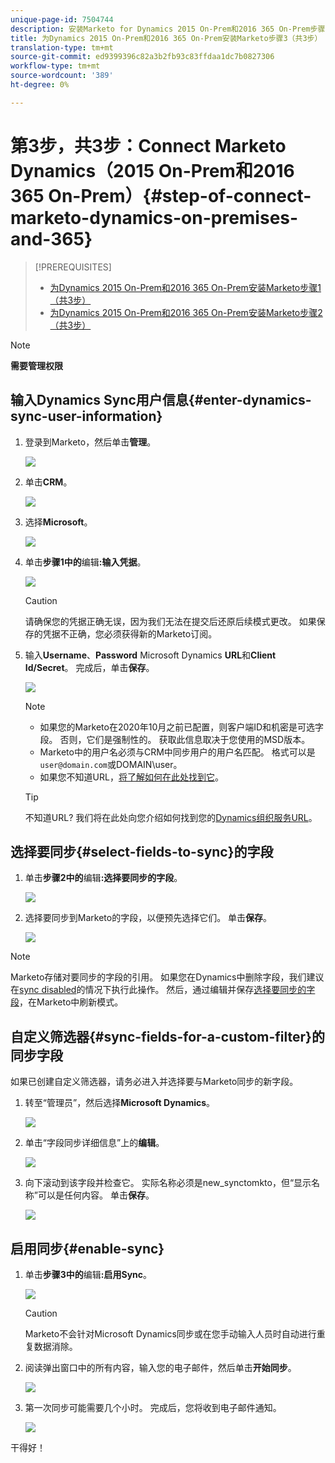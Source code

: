 ```yaml
---
unique-page-id: 7504744
description: 安装Marketo for Dynamics 2015 On-Prem和2016 365 On-Prem步骤3（共3步） — Marketo Docs — 产品文档
title: 为Dynamics 2015 On-Prem和2016 365 On-Prem安装Marketo步骤3（共3步）
translation-type: tm+mt
source-git-commit: ed9399396c82a3b2fb93c83ffdaa1dc7b0827306
workflow-type: tm+mt
source-wordcount: '389'
ht-degree: 0%

---
```



# 第3步，共3步：Connect Marketo Dynamics（2015 On-Prem和2016 365 On-Prem）{#step-of-connect-marketo-dynamics-on-premises-and-365}

>[!PREREQUISITES]
>
>* [为Dynamics 2015 On-Prem和2016 365 On-Prem安装Marketo步骤1（共3步）](/help/marketo/product-docs/crm-sync/microsoft-dynamics-sync/sync-setup/microsoft-dynamics-2015-on-premises-2016-dynamics-365-on-premises/step-1-of-3-install.md)
>* [为Dynamics 2015 On-Prem和2016 365 On-Prem安装Marketo步骤2（共3步）](/help/marketo/product-docs/crm-sync/microsoft-dynamics-sync/sync-setup/microsoft-dynamics-2015-on-premises-2016-dynamics-365-on-premises/step-2-of-3-set-up.md)


>[!NOTE]
>
>**需要管理权限**

## 输入Dynamics Sync用户信息{#enter-dynamics-sync-user-information}

1. 登录到Marketo，然后单击&#x200B;**管理**。

   ![](assets/login-admin.png)

1. 单击&#x200B;**CRM**。

   ![](assets/image2015-3-16-9-47-34.png)

1. 选择&#x200B;**Microsoft**。

   ![](assets/image2015-3-16-9-50-6.png)

1. 单击&#x200B;**步骤1中的**&#x200B;编辑&#x200B;**:输入凭据**。

   ![](assets/image2015-3-16-9-48-43.png)

   >[!CAUTION]
   >
   >请确保您的凭据正确无误，因为我们无法在提交后还原后续模式更改。 如果保存的凭据不正确，您必须获得新的Marketo订阅。

1. 输入&#x200B;**Username**、**Password** Microsoft Dynamics **URL**&#x200B;和&#x200B;**Client Id/Secret**。 完成后，单击&#x200B;**保存**。

   ![](assets/step-3-of-3-5.png)

   >[!NOTE]
   >
   >* 如果您的Marketo在2020年10月之前已配置，则客户端ID和机密是可选字段。 否则，它们是强制性的。 获取此信息取决于您使用的MSD版本。
   >* Marketo中的用户名必须与CRM中同步用户的用户名匹配。 格式可以是`user@domain.com`或DOMAIN\user。
   >* 如果您不知道URL，[将了解如何在此处找到它](/help/marketo/product-docs/crm-sync/microsoft-dynamics-sync/sync-setup/view-the-organization-service-url.md)。


   >[!TIP]
   >
   >不知道URL? 我们将在此处向您介绍如何找到您的[Dynamics组织服务URL](/help/marketo/product-docs/crm-sync/microsoft-dynamics-sync/sync-setup/view-the-organization-service-url.md)。

## 选择要同步{#select-fields-to-sync}的字段

1. 单击&#x200B;**步骤2中的**&#x200B;编辑&#x200B;**:选择要同步的字段**。

   ![](assets/image2015-3-16-9-51-28.png)

1. 选择要同步到Marketo的字段，以便预先选择它们。 单击&#x200B;**保存**。

   ![](assets/image2016-8-25-15-3a14-3a28.png)

>[!NOTE]
>
>Marketo存储对要同步的字段的引用。 如果您在Dynamics中删除字段，我们建议在[sync disabled](/help/marketo/product-docs/crm-sync/salesforce-sync/enable-disable-the-salesforce-sync.md)的情况下执行此操作。 然后，通过编辑并保存[选择要同步的字段](/help/marketo/product-docs/crm-sync/microsoft-dynamics-sync/microsoft-dynamics-sync-details/microsoft-dynamics-sync-field-sync/editing-fields-to-sync-before-deleting-them-in-dynamics.md)，在Marketo中刷新模式。

## 自定义筛选器{#sync-fields-for-a-custom-filter}的同步字段

如果已创建自定义筛选器，请务必进入并选择要与Marketo同步的新字段。

1. 转至“管理员”，然后选择&#x200B;**Microsoft Dynamics**。

   ![](assets/image2015-10-9-9-3a50-3a9.png)

1. 单击“字段同步详细信息”上的&#x200B;**编辑**。

   ![](assets/image2015-10-9-9-3a52-3a23.png)

1. 向下滚动到该字段并检查它。 实际名称必须是new_synctomkto，但“显示名称”可以是任何内容。 单击&#x200B;**保存**。

   ![](assets/image2016-8-25-15-3a15-3a35.png)

## 启用同步{#enable-sync}

1. 单击&#x200B;**步骤3中的**&#x200B;编辑&#x200B;**:启用Sync**。

   ![](assets/image2015-3-16-9-52-2.png)

   >[!CAUTION]
   >
   >Marketo不会针对Microsoft Dynamics同步或在您手动输入人员时自动进行重复数据消除。

1. 阅读弹出窗口中的所有内容，输入您的电子邮件，然后单击&#x200B;**开始同步**。

   ![](assets/image2015-3-30-14-3a23-3a13.png)

1. 第一次同步可能需要几个小时。 完成后，您将收到电子邮件通知。

   ![](assets/image2015-3-16-9-59-51.png)

干得好！
